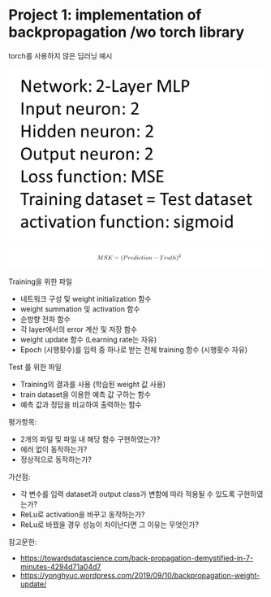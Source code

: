 # Project 1: implementation of backpropagation /wo torch library

torch를 사용하지 않은 딥러닝 예시

![img.png](img.png)
![img_1.png](img_1.png)

Training을 위한 파일 
- 네트워크 구성 및 weight initialization 함수
- weight summation 및 activation 함수
- 순방향 전파 함수
- 각 layer에서의 error 계산 및 저장 함수
- weight update 함수 (Learning rate는 자유)
- Epoch (시행횟수)를 입력 중 하나로 받는 전체 training 함수 (시행횟수 자유)


Test 를 위한 파일
- Training의 결과를 사용 (학습된 weight 값 사용)
- train dataset을 이용한 예측 값 구하는 함수
- 예측 값과 정답을 비교하여 출력하는 함수

평가항목:
 - 2개의 파일 및 파일 내 해당 함수 구현하였는가?
 - 에러 없이 동작하는가?
 - 정상적으로 동작하는가? 

가산점:
 - 각 변수를 입력 dataset과 output class가 변함에 따라 적용될 수 있도록 구현하였는가?
 - ReLu로 activation을 바꾸고 동작하는가? 
 - ReLu로 바꿨을 경우 성능이 차이난다면 그 이유는 무엇인가?

참고문헌:
- https://towardsdatascience.com/back-propagation-demystified-in-7-minutes-4294d71a04d7
- https://yonghyuc.wordpress.com/2019/09/10/backpropagation-weight-update/